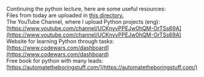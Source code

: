 Continuing the python lecture, here are some useful resources:  
Files from today are uploaded in [this directory.](https://github.com/Marchev-Science/summer-school-2021/tree/main/Boyan_Markov)  
The YouTube Channel, where I upload Python projects (eng):  
[https://www.youtube.com/channel/UCKnyvPPEJw0hQM-OrTSs69A](https://www.youtube.com/channel/UCKnyvPPEJw0hQM-OrTSs69A)  
Website for learning Python through tasks:  
[https://www.codewars.com/dashboard](https://www.codewars.com/dashboard)  
Free book for python with many leads:  
[https://automatetheboringstuff.com/](https://automatetheboringstuff.com/)  
